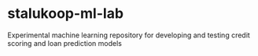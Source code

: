 # stalukoop-ml-lab
Experimental machine learning repository for developing and testing credit scoring and loan prediction models
